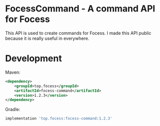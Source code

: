 # FocessCommand - A command API for Focess

This API is used to create commands for Focess. I made this API public because it is really useful in everywhere.

# Development

Maven:

```xml
<dependency>
    <groupId>top.focess</groupId>
    <artifactId>focess-command</artifactId>
    <version>1.2.3</version>
</dependency>
```

Gradle:

```gradle
implementation 'top.focess:focess-command:1.2.3'
```